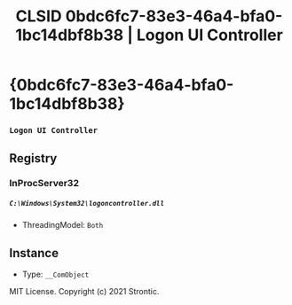 ﻿---
title: "CLSID 0bdc6fc7-83e3-46a4-bfa0-1bc14dbf8b38 | Logon UI Controller"
excerpt: What is COM-Object CLSID 0bdc6fc7-83e3-46a4-bfa0-1bc14dbf8b38?
---

# {0bdc6fc7-83e3-46a4-bfa0-1bc14dbf8b38}

### `Logon UI Controller`

## Registry


### InProcServer32

##### `C:\Windows\System32\logoncontroller.dll`
* ThreadingModel: `Both`

## Instance

* Type: `__ComObject`

MIT License. Copyright (c) 2021 Strontic.


